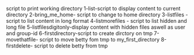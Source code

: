 script to print working directory
1-list-script to display content to current directory
2-bring_me_home- script to change to home directory
3-listfiles -script to list content in long format
 4-listmorefiles - script to list hidden and long file
5-listfilesdigitonly-display content with hidden files aswell as user and group-id
6-firstdirectory-script to create dirctory on tmp
7-movethatfile- script to move betty fom tmp to my_first_directory
8-firstdelete- script to delete betty from tmp
